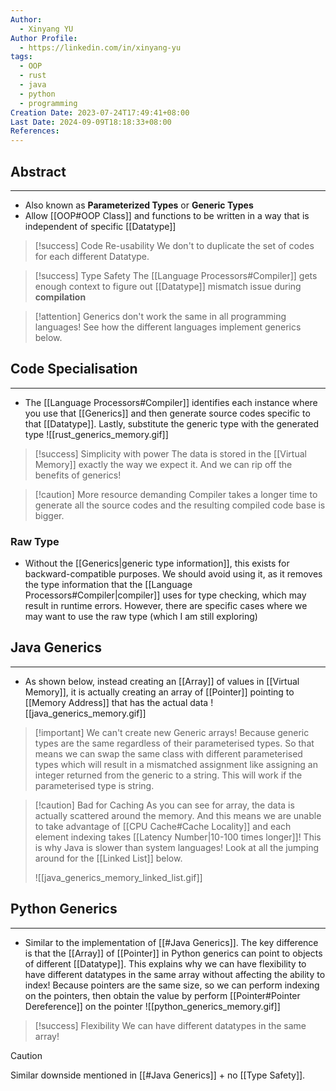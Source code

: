 ```yaml
---
Author:
  - Xinyang YU
Author Profile:
  - https://linkedin.com/in/xinyang-yu
tags:
  - OOP
  - rust
  - java
  - python
  - programming
Creation Date: 2023-07-24T17:49:41+08:00
Last Date: 2024-09-09T18:18:33+08:00
References: 
---
```

## Abstract
---
- Also known as **Parameterized Types** or **Generic Types**
- Allow [[OOP#OOP Class]] and functions to be written in a way that is independent of specific [[Datatype]]

>[!success] Code Re-usability
> We don't to duplicate the set of codes for each different Datatype.

>[!success] Type Safety
> The [[Language Processors#Compiler]] gets enough context to figure out [[Datatype]] mismatch issue during **compilation**

>[!attention]
> Generics don't work the same in all programming languages! See how the different languages implement generics below.
## Code Specialisation 
---
- The [[Language Processors#Compiler]] identifies each instance where you use that [[Generics]] and then generate source codes specific to that [[Datatype]]. Lastly, substitute the generic type with the generated type
![[rust_generics_memory.gif]]

>[!success] Simplicity with power
> The data is stored in the [[Virtual Memory]] exactly the way we expect it. And we can rip off the benefits of generics!

>[!caution] More resource demanding
> Compiler takes a longer time to generate all the source codes and the resulting compiled code base is bigger.

### Raw Type
- Without the [[Generics|generic type information]], this exists for backward-compatible purposes. We should avoid using it, as it removes the type information that the [[Language Processors#Compiler|compiler]] uses for type checking, which may result in runtime errors. However, there are specific cases where we may want to use the raw type (which I am still exploring)

## Java Generics
---
- As shown below, instead creating an [[Array]] of values in [[Virtual Memory]], it is actually creating an array of [[Pointer]] pointing to [[Memory Address]] that has the actual data
![[java_generics_memory.gif]]
>[!important] We can't create new Generic arrays!
> Because generic types are the same regardless of their parameterised types. So that means we can swap the same class with different parameterised types which will result in a mismatched assignment like assigning an integer returned from the generic to a string. This will work if the parameterised type is string.

>[!caution] Bad for Caching
> As you can see for array, the data is actually scattered around the memory. And this means we are unable to take advantage of [[CPU Cache#Cache Locality]] and each element indexing takes [[Latency Number|10-100 times longer]]! This is why Java is slower than system languages! Look at all the jumping around for the [[Linked List]] below.
> 
> ![[java_generics_memory_linked_list.gif]]

## Python Generics
---
- Similar to the implementation of [[#Java Generics]]. The key difference is that the [[Array]] of [[Pointer]] in Python generics can point to objects of different [[Datatype]]. This explains why we can have flexibility to have different datatypes in the same array without affecting the ability to index! Because pointers are the same size, so we can perform indexing on the pointers, then obtain the value by perform [[Pointer#Pointer Dereference]] on the pointer
![[python_generics_memory.gif]]

>[!success] Flexibility 
> We can have different datatypes in the same array!

>[!caution]
> Similar downside mentioned in [[#Java Generics]] + no [[Type Safety]].